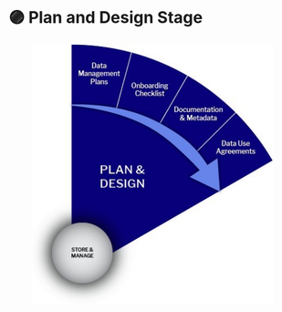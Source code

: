 # 🟣 Plan and Design Stage

<figure><img src="../../.gitbook/assets/Plan and Design.jpg" alt=""><figcaption></figcaption></figure>
